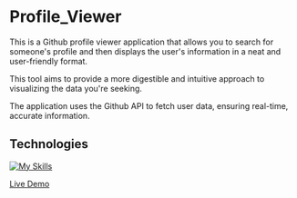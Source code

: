 # Profile_Viewer
This is a Github profile viewer application that allows you to search for someone's profile and then displays the user's information in a neat and user-friendly format.

This tool aims to provide a more digestible and intuitive approach to visualizing the data you're seeking.

The application uses the Github API to fetch user data, ensuring real-time, accurate information.
## Technologies 
[![My Skills](https://skillicons.dev/icons?i=js,html,css,vscode)](https://skillicons.dev)

[Live Demo](https://lawbowie.github.io/Profile_Viewer/)
